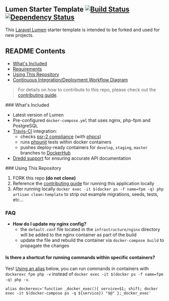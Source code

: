 ## Lumen Starter Template [![Build Status](https://travis-ci.org/realpage/lumen-starter.svg?branch=master)](https://travis-ci.org/realpage/lumen-starter) [![Dependency Status](https://www.versioneye.com/user/projects/5711482afcd19a00415b180c/badge.svg)](https://www.versioneye.com/user/projects/5711482afcd19a00415b180c)

This [Laravel Lumen](https://lumen.laravel.com) starter template is intended to be forked and used for new projects.

## README Contents

* [What's Included](#whats-included)
* [Requirements](#requirements)
* [Using This Repository](#using-this-repo)
* [Continuous Integration/Deployment Workflow Diagram](http://realpage.github.io/lumen-starter/ci-cd-foundation-lumen-starter-workflow.png)

> For details on how to contribute to this repo, please check out the [contributing guide](https://github.com/realpage/lumen-starter/blob/master/CONTRIBUTING.md).

<a name="whats-included" />
### What's Included

 * Latest version of Lumen
 * Pre-configured `docker-compose.yml` that uses nginx, php-fpm and PostgreSQL
 * [Travis-CI](https://travis-ci.org) integration:
    * checks [psr-2 compliance](https://github.com/php-fig/fig-standards/blob/master/accepted/PSR-2-coding-style-guide.md) (with [phpcs](https://github.com/squizlabs/PHP_CodeSniffer))
    * runs [phpunit](https://phpunit.de/) tests within docker containers
    * pushes deploy-ready containers for `develop`, `staging`, `master` branches to [DockerHub](http://hub.docker.com)
 * [Dredd support](https://github.com/apiaryio/dredd) for ensuring accurate API documentation

<a name="using-this-repo" />
### Using This Repository

1. FORK this repo **(do not clone)**
2. Reference the [contributing guide](https://github.com/realpage/lumen/blob/master/CONTRIBUTING.md) for running this application locally
3. After running locally `docker exec -it $(docker ps -f name=fpm -q) php artisan clean:template` to strip out example migrations, seeds, tests, etc...

### FAQ
 * **How do I update my nginx config?**
   * the `default.conf` file located in the `infrastructure/nginx` directory will be added to the nginx container as part of the build
   * update the file and rebuild the container via `docker-compose build` to propagate the changes

#### Is there a shortcut for running commands within specific containers?

Yes!  [Using an alias](http://askubuntu.com/a/17537/132639) below, you can run commands in containers with `dockerexc fpm php -v` instead of `docker exec -it $(docker ps -f name=fpm -q) php -v`.

```
alias dockerexc='function _docker_exec(){ service=$1; shift; docker exec -it $(docker-compose ps -q ${service}) "$@" };_docker_exec'
```
